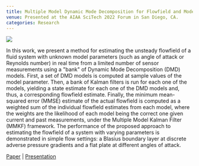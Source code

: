 ```yaml
---
title: Multiple Model Dynamic Mode Decomposition for Flowfield and Model Parameter Estimation
venue: Presented at the AIAA SciTech 2022 Forum in San Diego, CA.
categories: Research
---
```


![](/docs/mmdmd_flat_plate.gif)

In this work, we present a method for estimating the unsteady flowfield of a fluid system with unknown model parameters (such as angle of attack or Reynolds number) in real time from a limited number of sensor measurements using a "bank" of Dynamic Mode Decomposition (DMD) models. First, a set of DMD models is computed at sample values of the model parameter. Then, a bank of Kalman filters is run for each one of the models, yielding a state estimate for each one of the DMD models and, thus, a corresponding flowfield estimate. Finally, the minimum mean-squared error (MMSE) estimate of the actual flowfield is computed as a weighted sum of the individual flowfield estimates from each model, where the weights are the likelihood of each model being the correct one given current and past measurements, under the Multiple Model Kalman Filter (MMKF) framework. The performance of the proposed approach to estimating the flowfield of a system with varying parameters is demonstrated in simple flow settings: a Blasius boundary layer at discrete adverse pressure gradients and a flat plate at different angles of attack.

[Paper](https://arc.aiaa.org/doi/abs/10.2514/6.2022-2427) | [Presentation](https://alextsolovikos.github.io/docs/Multiple_Model_Dynamic_Mode_Decomposition_for_Flowfield_and_Parameter_Estimation.pdf)
